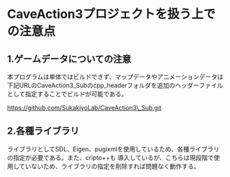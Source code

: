# CaveAction3プロジェクトを扱う上での注意点
## 1.ゲームデータについての注意
本プログラムは単体ではビルドできず、マップデータやアニメーションデータは下記URLのCaveAction3\_Subのcpp\_headerフォルダを追加のヘッダーファイルとして指定することでビルドが可能である。

https://github.com/SukakiyoLab/CaveAction3\_Sub.git

## 2.各種ライブラリ
ライブラリとしてSDL、Eigen、pugixmlを使用しているため、各種ライブラリの指定が必要である。また、cripto++も
導入しているが、こちらは現段階で使用していないため、ライブラリの指定を削除すれば問題なく動作する。
